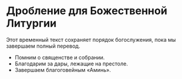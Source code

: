 # Дробление для Божественной Литургии

Этот временный текст сохраняет порядок богослужения, пока мы завершаем полный перевод.

- Помним о священстве и собрании.
- Благодарим за дары, лежащие на престоле.
- Завершаем благоговейным «Аминь».
